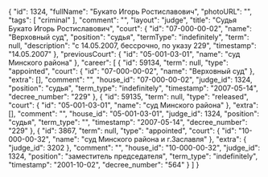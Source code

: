 {
    "id": 1324,
    "fullName": "Букато Игорь Ростиславович",
    "photoURL": "",
    "tags": [
        "criminal"
    ],
    "comment": "",
    "layout": "judge",
    "title": "Судья Букато Игорь Ростиславович",
    "court": {
        "id": "07-000-00-02",
        "name": "Верховный суд",
        "position": "судья",
        "termType": "indefinitely",
        "term": null,
        "description": "c 14.05.2007, бессрочно, по указу 229",
        "timestamp": "14.05.2007"
    },
    "previousCourt": {
        "id": "05-001-03-01",
        "name": "суд Минского района"
    },
    "career": [
        {
            "id": 59134,
            "term": null,
            "type": "appointed",
            "court": {
                "id": "07-000-00-02",
                "name": "Верховный суд"
            },
            "extra": [],
            "comment": "",
            "house_id": "07-000-00-02",
            "judge_id": 1324,
            "position": "судья",
            "term_type": "indefinitely",
            "timestamp": "2007-05-14",
            "decree_number": "229"
        },
        {
            "id": 59135,
            "term": null,
            "type": "released",
            "court": {
                "id": "05-001-03-01",
                "name": "суд Минского района"
            },
            "extra": [],
            "comment": "",
            "house_id": "05-001-03-01",
            "judge_id": 1324,
            "position": "судья",
            "term_type": "",
            "timestamp": "2007-05-14",
            "decree_number": "229"
        },
        {
            "id": 3867,
            "term": null,
            "type": "appointed",
            "court": {
                "id": "10-000-00-32",
                "name": "суд Минского района и г.Заславля"
            },
            "extra": {
                "judge_id": 3202
            },
            "comment": "",
            "house_id": "10-000-00-32",
            "judge_id": 1324,
            "position": "заместитель председателя",
            "term_type": "indefinitely",
            "timestamp": "2001-10-02",
            "decree_number": "564"
        }
    ]
}
